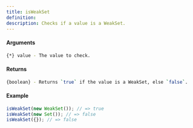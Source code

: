 ```yaml
---
title: isWeakSet
definition: 
description: Checks if a value is a WeakSet.
---
```



#### Arguments


```bash
{*} value - The value to check.
```


#### Returns


```bash
{boolean} - Returns `true` if the value is a WeakSet, else `false`.
```


#### Example


```ts
isWeakSet(new WeakSet()); // => trueisWeakSet(new Set()); // => falseisWeakSet({}); // => false
```